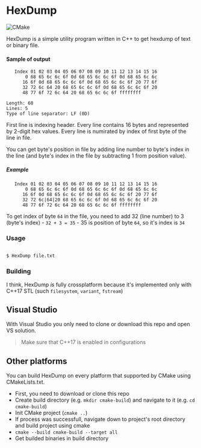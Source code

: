 # HexDump

![CMake](https://github.com/TheEvilRoot/hex-dump-utility/workflows/CMake/badge.svg)

HexDump is a simple utility program written in C++ to get hexdump of text or binary file.

#### Sample of output

```
   Index 01 02 03 04 05 06 07 08 09 10 11 12 13 14 15 16
       0 68 65 6c 6c 6f 0d 68 65 6c 6c 6f 0d 68 65 6c 6c
      16 6f 0d 68 65 6c 6c 6f 0d 68 65 6c 6c 6f 20 77 6f
      32 72 6c 64 20 68 65 6c 6c 6f 0d 68 65 6c 6c 6f 20
      48 77 6f 72 6c 64 20 68 65 6c 6c 6f ffffffff

Length: 60
Lines: 5
Type of line separator: LF (0D)
```

First line is indexing header. Every line contains 16 bytes and represented by 2-digit hex values.
Every line is numirated by index of first byte of the line in file. 

You can get byte's position in file by adding line number to byte's index in the line (and byte's index in the file by subtracting 1 from position value).

##### Example

```
   Index 01 02 03 04 05 06 07 08 09 10 11 12 13 14 15 16
       0 68 65 6c 6c 6f 0d 68 65 6c 6c 6f 0d 68 65 6c 6c
      16 6f 0d 68 65 6c 6c 6f 0d 68 65 6c 6c 6f 20 77 6f
      32 72 6c|64|20 68 65 6c 6c 6f 0d 68 65 6c 6c 6f 20
      48 77 6f 72 6c 64 20 68 65 6c 6c 6f ffffffff
```

To get index of byte `64` in the file, you need to add 32 (line number) to 3 (byte's index) - `32 + 3 = 35` - 35 is position of byte `64`, so it's index is `34`

### Usage

```bash

$ HexDump file.txt

```

### Building

I think, HexDump *is* fully crossplatform because it's implemented only with C++17 STL (such `filesystem`, `variant`, `fstream`)

Visual Studio
-------------

With Visual Studio you only need to clone or download this repo and open VS solution. 

> Make sure that C++17 is enabled in configurations

Other platforms
---------------

You can build HexDump on every platform that supported by CMake using CMakeLists.txt. 

- First, you need to download or clone this repo
- Create build directory (e.g. `mkdir cmake-build`) and navigate to it (e.g. `cd cmake-build`)
- Init CMake project (`cmake ..`)
- If process was successfull, navigate down to project's root directory and build project using cmake
- `cmake --build cmake-build --target all`
- Get builded binaries in build directory
